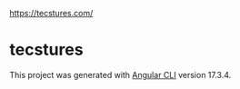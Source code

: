 https://tecstures.com/

# tecstures

This project was generated with [Angular CLI](https://github.com/angular/angular-cli) version 17.3.4.
